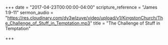 +++
date = "2017-04-23T00:00:00-04:00"
scripture_reference = "James 1:9-11"
sermon_audio = "https://res.cloudinary.com/dy3wlzuye/video/upload/v1/KingstonChurch/The_Challenge_of_Stuff_in_Temptation.mp3"
title = "The Challenge of Stuff in Temptation"

+++
